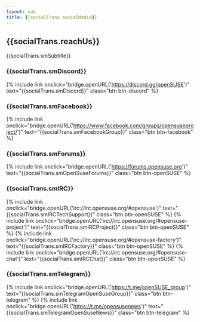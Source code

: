```yaml
---
layout: sub
title: {{socialTrans.socialMedia}}
---
```

## {{socialTrans.reachUs}}

{{socialTrans.smSubtitle}}

### {{socialTrans.smDiscord}}

{% include link onclick="bridge.openURL('https://discord.gg/openSUSE')" text="{{socialTrans.smDiscord}}" class="btn btn-discord" %}

### {{socialTrans.smFacebook}}

{% include link onclick="bridge.openURL('https://www.facebook.com/groups/opensuseproject/')" text="{{socialTrans.smFacebookGroup}}" class="btn btn-facebook" %}

### {{socialTrans.smForums}}

{% include link onclick="bridge.openURL('https://forums.opensuse.org')" text="{{socialTrans.smOpenSuseForums}}" class="btn btn-openSUSE" %}

### {{socialTrans.smIRC}}

{% include link onclick="bridge.openURL('irc://irc.opensuse.org/#opensuse')" text="{{socialTrans.smIRCTechSupport}}" class="btn btn-openSUSE" %}
{% include link onclick="bridge.openURL('irc://irc.opensuse.org/#opensuse-project')" text="{{socialTrans.smIRCProject}}" class="btn btn-openSUSE" %}
{% include link onclick="bridge.openURL('irc://irc.opensuse.org/#opensuse-factory')" text="{{socialTrans.smIRCFactory}}" class="btn btn-openSUSE" %}
{% include link onclick="bridge.openURL('irc://irc.opensuse.org/#opensuse-chat')" text="{{socialTrans.smIRCChat}}" class="btn btn-openSUSE" %}

### {{socialTrans.smTelegram}}

{% include link onclick="bridge.openURL('https://t.me/openSUSE_group')" text="{{socialTrans.smTelegramOpenSuseGroup}}" class="btn btn-telegram" %}
{% include link onclick="bridge.openURL('https://t.me/opensusenews')" text="{{socialTrans.smTelegramOpenSuseNews}}" class="btn btn-telegram" %}
